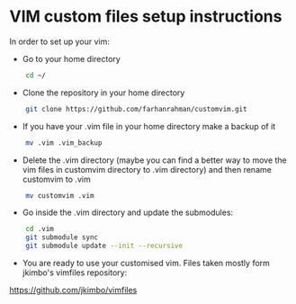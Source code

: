 VIM custom files setup instructions
===================================

In order to set up your vim:

* Go to your home directory

``` bash
	cd ~/
```

* Clone the repository in your home directory 

```bash
	git clone https://github.com/farhanrahman/customvim.git
```

* If you have your .vim file in your home directory make a backup of it

```bash
	mv .vim .vim_backup
```

* Delete the .vim directory (maybe you can find a better way to move the vim files in customvim directory to .vim directory) and then rename customvim to .vim

```bash
	mv customvim .vim
```

* Go inside the .vim directory and update the submodules:

```bash
	cd .vim
	git submodule sync
	git submodule update --init --recursive
```

* You are ready to use your customised vim. Files taken mostly form jkimbo's vimfiles repository:

https://github.com/jkimbo/vimfiles

